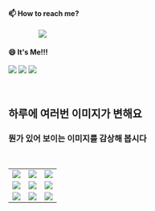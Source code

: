 #### 📫 How to reach me?
<a href="mailto:thquddnr123@gmail.com">
    <img 
        src="https://img.shields.io/badge/Gmail-d14836?style=flat-square&logo=Gmail&logoColor=white&link=mailto:thquddnr123@gmail.com"
        style="height : auto; margin-left : 60px; margin-right : 60px;"/>
</a>

#### 😄 It's Me!!!

<a href="https://cybecho.notion.site/SBU-s-Archives-854ccd3338c2456a867956f26143998a" target="_blank"><img src="https://img.shields.io/badge/Portfolio-303030?style=for-the-badge&logo=Notion&logoColor=white"/></a>
<a href="https://www.instagram.com/junk_warrior_vintage/" target="_blank"><img src="https://img.shields.io/badge/@junk_warrir_vintage-E4405F?style=for-the-badge&logo=Instagram&logoColor=white"/></a>
<a href="https://www.behance.net/thquddnr125654" target="_blank"><img src="https://img.shields.io/badge/Behance-1769FF?style=for-the-badge&logo=Behance&logoColor=white"/></a>

</br>

## 하루에 여러번 이미지가 변해요
### 뭔가 있어 보이는 이미지를 감상해 봅시다

<!--
마크업 바로보기 사이트
https://dillinger.io/ 
-->
 <br/> <table>
<tr>
<td><a href='https://github.com/HelloZOOO'><img src='https://www.random-art.org/img/large/416784.jpg'></a></td>
<td><a href='https://github.com/HelloZOOO'><img src='https://www.random-art.org/img/large/415839.jpg'></a></td>
<td><a href='www.naver.com'><img src='https://www.random-art.org/img/large/415728.jpg'></a></td>
</tr>
<tr>
<td><a href='https://github.com/HelloZOOO'><img src='https://www.random-art.org/img/large/416089.jpg'></a></td>
<td><a href='www.naver.com'><img src='https://www.random-art.org/img/large/416885.jpg'></a></td>
<td><a href='https://github.com/HelloZOOO'><img src='https://www.random-art.org/img/large/416898.jpg'></a></td>
</tr>
<tr>
<td><a href='https://github.com/HelloZOOO'><img src='https://www.random-art.org/img/large/416969.jpg'></a></td>
<td><a href='https://github.com/HelloZOOO'><img src='https://www.random-art.org/img/large/415774.jpg'></a></td>
<td><a href='https://github.com/HelloZOOO'><img src='https://www.random-art.org/img/large/416894.jpg'></a></td>
</tr>
</table>
